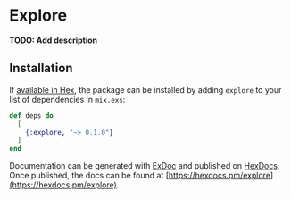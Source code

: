 # Explore

**TODO: Add description**

## Installation

If [available in Hex](https://hex.pm/docs/publish), the package can be installed
by adding `explore` to your list of dependencies in `mix.exs`:

```elixir
def deps do
  [
    {:explore, "~> 0.1.0"}
  ]
end
```

Documentation can be generated with [ExDoc](https://github.com/elixir-lang/ex_doc)
and published on [HexDocs](https://hexdocs.pm). Once published, the docs can
be found at [https://hexdocs.pm/explore](https://hexdocs.pm/explore).

